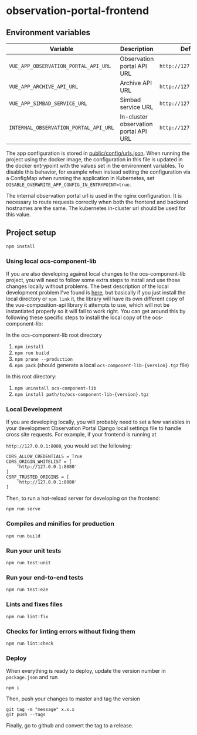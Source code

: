 # observation-portal-frontend

## Environment variables

| Variable                              | Description                           | Default                 |
| ------------------------------------- | ------------------------------------- | ----------------------- |
| `VUE_APP_OBSERVATION_PORTAL_API_URL`  | Observation portal API URL            | `http://127.0.0.1:8000` |
| `VUE_APP_ARCHIVE_API_URL`             | Archive API URL                       | `http://127.0.0.1:8000` |
| `VUE_APP_SIMBAD_SERVICE_URL`          | Simbad service URL                    | `http://127.0.0.1:8000` |
| `INTERNAL_OBSERVATION_PORTAL_API_URL` | In-cluster observation portal API URL | `http://127.0.0.1:8000` |

The app configuration is stored in [public/config/urls.json](public/config/urls.json). When
running the project using the docker image, the configuration in this file is updated in the
docker entrypoint with the values set in the environment variables. To disable this behavior,
for example when instead setting the configuration via a ConfigMap when running the application
in Kubernetes, set `DISABLE_OVERWRITE_APP_CONFIG_IN_ENTRYPOINT=true`.

The internal observation portal url is used in the nginx configuration. It is necessary to route requests correctly
when both the frontend and backend hostnames are the same. The kubernetes in-cluster url should be used for this value.

## Project setup
```
npm install
```

### Using local ocs-component-lib
If you are also developing against local changes to the ocs-component-lib project, you will need to follow some extra steps to install and use those changes locally without problems. The best description of the local development problem I've found is [here](https://stackoverflow.com/questions/64864935/runtime-error-integrating-a-component-lib-that-uses-vue-composition-api-you-m), but basically if you just install the local directory or `npm link` it, the library will have its own different copy of the vue-composition-api library it attempts to use, which will not be instantiated properly so it will fail to work right. You can get around this by following these specific steps to install the local copy of the ocs-component-lib:

In the ocs-component-lib root directory
1. `npm install`
2. `npm run build`
3. `npm prune --production`
4. `npm pack` (should generate a local `ocs-component-lib-{version}.tgz` file)

In this root directory:
1. `npm uninstall ocs-component-lib`
2. `npm install path/to/ocs-component-lib-{version}.tgz`

### Local Development

If you are developing locally, you will probably need to set a few variables in your development Observation
Portal Django local settings file to handle cross site requests. For example, if your frontend is running at

`http://127.0.0.1:8080`, you would set the following:

```
CORS_ALLOW_CREDENTIALS = True
CORS_ORIGIN_WHITELIST = [
    'http://127.0.0.1:8080'
]
CSRF_TRUSTED_ORIGINS = [
    'http://127.0.0.1:8080'
]
```

Then, to run a hot-reload server for developing on the frontend:
```
npm run serve
```

### Compiles and minifies for production
```
npm run build
```

### Run your unit tests
```
npm run test:unit
```

### Run your end-to-end tests
```
npm run test:e2e
```

### Lints and fixes files
```
npm run lint:fix
```

### Checks for linting errors without fixing them
```
npm run lint:check
```

### Deploy
When everything is ready to deploy, update the version number in `package.json` and run
```
npm i
```

Then, push your changes to master and tag the version 
```
git tag -m "message" x.x.x
git push --tags
```

Finally, go to github and convert the tag to a release.
